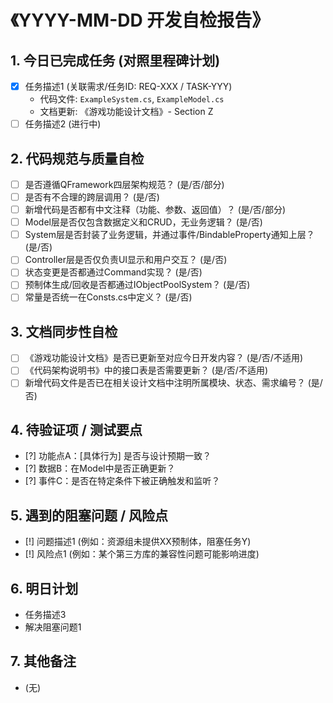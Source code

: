 # 《YYYY-MM-DD 开发自检报告》

## 1. 今日已完成任务 (对照里程碑计划)
- [x] 任务描述1 (关联需求/任务ID: REQ-XXX / TASK-YYY)
    - 代码文件: `ExampleSystem.cs`, `ExampleModel.cs`
    - 文档更新: 《游戏功能设计文档》- Section Z
- [ ] 任务描述2 (进行中)

## 2. 代码规范与质量自检
- [ ] 是否遵循QFramework四层架构规范？ (是/否/部分)
- [ ] 是否有不合理的跨层调用？ (是/否)
- [ ] 新增代码是否都有中文注释（功能、参数、返回值）？ (是/否/部分)
- [ ] Model层是否仅包含数据定义和CRUD，无业务逻辑？ (是/否)
- [ ] System层是否封装了业务逻辑，并通过事件/BindableProperty通知上层？ (是/否)
- [ ] Controller层是否仅负责UI显示和用户交互？ (是/否)
- [ ] 状态变更是否都通过Command实现？ (是/否)
- [ ] 预制体生成/回收是否都通过IObjectPoolSystem？ (是/否)
- [ ] 常量是否统一在Consts.cs中定义？ (是/否)

## 3. 文档同步性自检
- [ ] 《游戏功能设计文档》是否已更新至对应今日开发内容？ (是/否/不适用)
- [ ] 《代码架构说明书》中的接口表是否需要更新？ (是/否/不适用)
- [ ] 新增代码文件是否已在相关设计文档中注明所属模块、状态、需求编号？ (是/否)

## 4. 待验证项 / 测试要点
- [?] 功能点A：[具体行为] 是否与设计预期一致？
- [?] 数据B：在Model中是否正确更新？
- [?] 事件C：是否在特定条件下被正确触发和监听？

## 5. 遇到的阻塞问题 / 风险点
- [!] 问题描述1 (例如：资源组未提供XX预制体，阻塞任务Y)
- [!] 风险点1 (例如：某个第三方库的兼容性问题可能影响进度)

## 6. 明日计划
- 任务描述3
- 解决阻塞问题1

## 7. 其他备注
- (无)
